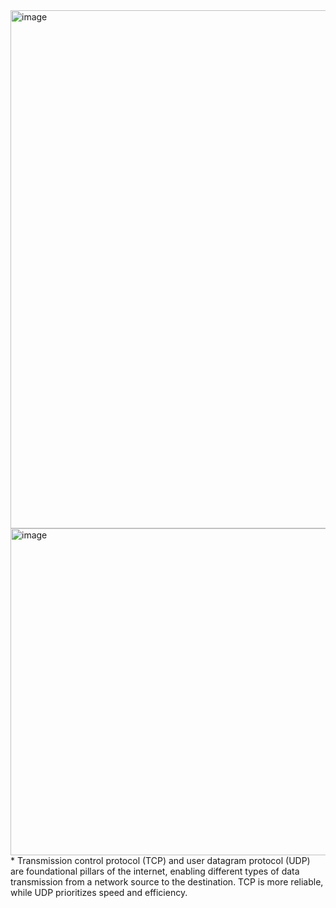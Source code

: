 <img width="994" height="829" alt="image" src="https://github.com/user-attachments/assets/c4edb5a6-9032-431a-812f-d1579491535e" />
<img width="986" height="523" alt="image" src="https://github.com/user-attachments/assets/94e69a43-dddc-42af-b9de-5b9ad141232d" />
* Transmission control protocol (TCP) and user datagram protocol (UDP) are foundational pillars of the internet, enabling different types of data transmission from a network source to the destination. TCP is more reliable, while UDP prioritizes speed and efficiency. 

